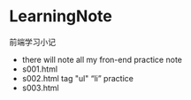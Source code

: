 # LearningNote

前端学习小记

- there will note all my fron-end practice note
- s001.html
- s002.html  tag "ul" “li” practice
- s003.html 




